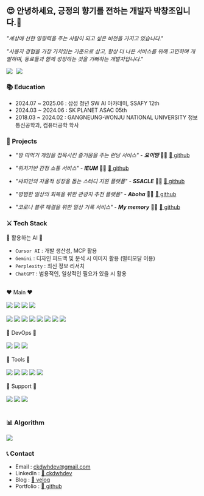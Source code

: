 ## 😍 안녕하세요, 긍정의 향기를 전하는 개발자 박창조입니다.👋

_"세상에 선한 영향력을 주는 사람이 되고 싶은 비전을 가지고 있습니다."_

_"사용자 경험을 가장 가치있는 기준으로 삼고, 항상 더 나은 서비스를 위해 고민하며 개발하며, 동료들과 함께 성장하는 것을 기뻐하는 개발자입니다."_


<div align="" style="display: flex; gap: 10px;">
<!-- 포트폴리오 사이트 링크 -->
<a href="https://github.com/pcjo1202/portfolio">
  <img src="https://img.shields.io/badge/Portfolio-1572B6?style=for-the-badge&logo=&logoColor=white"/>
</a>

<!-- 기술 블로그 사이트 링크 -->
<a href="https://velog.io/@pcjo1202">
  <img src="https://img.shields.io/badge/Blog-11B483?style=for-the-badge&logo=velog&logoColor=white"/>
</a>
</div>


### 📚 Education

- 2024.07 ~ 2025.06 : 삼성 청년 SW AI 아카데미, SSAFY 12th
- 2024.03 ~ 2024.06 : SK PLANET ASAC 05th
- 2018.03 ~ 2024.02 : GANGNEUNG-WONJU NATIONAL UNIVERSITY 정보통신공학과, 컴퓨터공학 학사

<!-- ### 💼 Experiences -->

### 📝 Projects

- _"땅 따먹기 게임을 접목시킨 즐거움을 주는 런닝 서비스" - **요이땅**_ 🫱🏻 [🔗 github](https://github.com/pcjo1202/Yoi2ttang)

- _"위치기반 감정 소통 서비스" - **IEUM**_ 🫱🏻 [🔗 github](https://github.com/pcjo1202/IEUM)

- _"싸피인의 자율적 성장을 돕는 스터디 지원 플랫폼" - **SSACLE**_ 🫱🏻 [🔗 github](https://github.com/pcjo1202/SSACLE)

- _"평범한 일상의 회복을 위한 관광지 추천 플랫폼" - **Aboha**_ 🫱🏻 [🔗 github](https://github.com/pcjo1202/Aboha)

- _"코로나 블루 해결을 위한 일상 기록 서비스" - **My memory**_ 🫱🏻 [🔗 github](https://github.com/pcjo1202/my-memory)


### ⚔️ Tech Stack

💙 활용하는 AI 💙
<!-- - Language : Cursor AI, Gemini, Claude, Perplexity, ChatGPT, MCP -->
- `Cursor AI` : 개발 생산성, MCP 활용
- `Gemini` : 디자인 피드백 및 분석 시 이미지 활용 (멀티모달 이용)
- `Perplexity` : 최신 정보·리서치
- `ChatGPT` : 범용적인, 일상적인 필요가 있을 시 활용
  
<br>

<div align="left">❤️ Main ❤️</div><br>
<!-- - Language : HTML, CSS, JavaScript, TypeScript, Java -->
<!-- [![My Skills](https://skillicons.dev/icons?i=js,ts,html,css)](https://skillicons.dev) -->

<div align="left">
  <img src="https://img.shields.io/badge/HTML5-E34F26?style=for-the-badge&logo=html5&logoColor=white"/>
  <img src="https://img.shields.io/badge/CSS3-1572B6?style=for-the-badge&logo=css3&logoColor=white"/>
  <img src="https://img.shields.io/badge/JavaScript-F7DF1E?style=for-the-badge&logo=javascript&logoColor=black"/>
  <img src="https://img.shields.io/badge/TypeScript-3178C6?style=for-the-badge&logo=typescript&logoColor=white"/>
</div>
 
<br>
<!-- [![My Skills](https://skillicons.dev/icons?i=vue,react,nextjs,tailwind,redux,)](https://skillicons.dev) -->
<!-- - Framework : Vue.js, React, Next.js, TailwindCSS, Styled-components, Redux, zustand, Tanstack Query  -->

<div align="left">
    <img src="https://img.shields.io/badge/Vue.js-4FC08D?style=for-the-badge&logo=vue.js&logoColor=white"/>
    <img src="https://img.shields.io/badge/React-61DAFB?style=for-the-badge&logo=react&logoColor=black"/>
    <img src="https://img.shields.io/badge/Next.js-000000?style=for-the-badge&logo=next.js&logoColor=white"/>
    <img src="https://img.shields.io/badge/TailwindCSS-38BDF8?style=for-the-badge&logo=tailwindcss&logoColor=white"/>
    <img src="https://img.shields.io/badge/StyledComponents-DB7093?style=for-the-badge&logo=styled-components&logoColor=white"/>
    <img src="https://img.shields.io/badge/Redux-764ABC?style=for-the-badge&logo=redux&logoColor=white"/>
    <img src="https://img.shields.io/badge/Zustand-000000?style=for-the-badge&logo=zustand&logoColor=white"/>
    <img src="https://img.shields.io/badge/Tanstack_Query-FF4500?style=for-the-badge&logo=reactquery&logoColor=white"/>
</div>

<br>


<div align="left">🧡 DevOps 🧡</div><br>
<!--- DevOps : AWS, Docker, Nginx -->

<div align="left">
    <img src="https://img.shields.io/badge/AWS-232F3E?style=for-the-badge&logo=amazon-aws&logoColor=white"/>
    <img src="https://img.shields.io/badge/Docker-2496ED?style=for-the-badge&logo=docker&logoColor=white"/>
    <img src="https://img.shields.io/badge/Nginx-009639?style=for-the-badge&logo=nginx&logoColor=white"/>
</div>
<br>


<div align="left">💛 Tools 💛</div><br>
<!-- - Tools : Git, Jenkins, Notion, Figma, Jira -->
<div align="left">
    <img src="https://img.shields.io/badge/Git-F05032?style=for-the-badge&logo=git&logoColor=white"/>
    <img src="https://img.shields.io/badge/Jenkins-D24939?style=for-the-badge&logo=jenkins&logoColor=white"/>
    <img src="https://img.shields.io/badge/Notion-000000?style=for-the-badge&logo=notion&logoColor=white"/>
    <img src="https://img.shields.io/badge/Figma-F24E1E?style=for-the-badge&logo=figma&logoColor=white"/>
    <img src="https://img.shields.io/badge/Jira-0052CC?style=for-the-badge&logo=jira&logoColor=white"/>
</div>

<br>

<!-- Support skill : java, spring, express -->

<div align="left">💚 Support 💚</div><br>
<div align="left">
    <img src="https://img.shields.io/badge/Java-007396?style=for-the-badge&logo=java&logoColor=white"/>
    <img src="https://img.shields.io/badge/Spring-6DB33F?style=for-the-badge&logo=spring&logoColor=white"/>
    <img src="https://img.shields.io/badge/Express-000000?style=for-the-badge&logo=express&logoColor=white"/>
</div>

<br>

### 📊 Algorithm

<div align="left">
  <img src="https://mazassumnida.wtf/api/v2/generate_badge?boj=ckdwhdev" />
</div>


### 📞 Contact

- Email : ckdwhdev@gmail.com
- LinkedIn : [🔗 ckdwhdev](https://www.linkedin.com/in/changjo-park-a22830362/)
- Blog : [🔗 velog](https://velog.io/@pcjo1202)
- Portfolio : [🔗 github](https://github.com/pcjo1202/portfolio)

